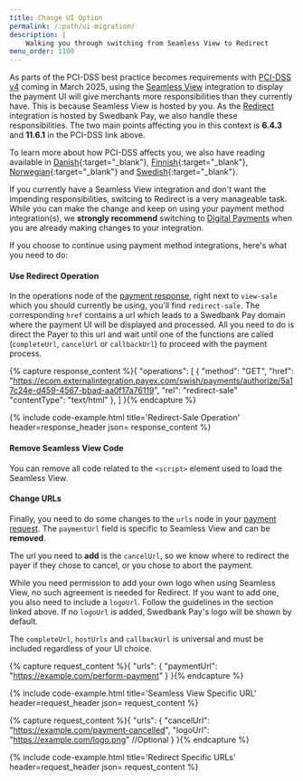 ```yaml
---
title: Change UI Option
permalink: /:path/ui-migration/
description: |
    Walking you through switching from Seamless View to Redirect
menu_order: 1100
---
```


As parts of the PCI-DSS best practice becomes requirements with
[PCI-DSS v4][pci] coming in March 2025, using the [Seamless View][seamless-view]
integration to display the payment UI will give merchants more responsibilities
than they currently have. This is because Seamless View is hosted by you. As the
[Redirect][redirect] integration is hosted by Swedbank Pay, we also handle these
responsibilities. The two main points affecting you in this context is **6.4.3**
and **11.6.1** in the PCI-DSS link above.

To learn more about how PCI-DSS affects you, we also have reading available
in [Danish][da]{:target="_blank"}, [Finnish][fi]{:target="_blank"},
[Norwegian][no]{:target="_blank"} and [Swedish][se]{:target="_blank"}.

If you currently have a Seamless View integration and don't want the impending
responsibilities, switcing to Redirect is a very manageable task. While you can
make the change and keep on using your payment method integration(s), we
**strongly recommend** switching to [Digital Payments][dp] when you are already
making changes to your integration.

If you choose to continue using payment method integrations, here's what you
need to do:

#### Use Redirect Operation

In the operations node of the [payment response][post-response], right next to
`view-sale` which you should currently be using, you'll find `redirect-sale`.
The corresponding `href` contains a url which leads to a Swedbank Pay domain
where the payment UI will be displayed and processed. All you need to do is
direct the Payer to this url and wait until one of the functions are called
(`completeUrl`, `cancelUrl` or `callbackUrl`) to proceed with the payment
process.

{% capture response_content %}{
    "operations": [
        {
          "method": "GET",
          "href": "https://ecom.externalintegration.payex.com/swish/payments/authorize/5a17c24e-d459-4567-bbad-aa0f17a76119",
          "rel": "redirect-sale"
          "contentType": "text/html"
        },
    ]
}{% endcapture %}

 {% include code-example.html
    title='Redirect-Sale Operation'
    header=response_header
    json= response_content
    %}

#### Remove Seamless View Code

You can remove all code related to the `<script>` element used to load the
Seamless View.

#### Change URLs

Finally, you need to do some changes to the `urls` node in your
[payment request][post-request]. The `paymentUrl` field is specific to Seamless
View and can be **removed**.

The url you need to **add** is the `cancelUrl`, so we know where to redirect the
payer if they chose to cancel, or you chose to abort the payment.

While you need permission to add your own logo when using Seamless View, no such
agreement is needed for Redirect. If you want to add one, you also need to
include a `logoUrl`. Follow the guidelines in the section linked above. If no
`logoUrl` is added, Swedbank Pay's logo will be shown by default.

The `completeUrl`, `hostUrls` and `callbackUrl` is universal and must be
included regardless of your UI choice.

{% capture request_content %}{
        "urls": {
            "paymentUrl": "https://example.com/perform-payment"
        }
}{% endcapture %}

{% include code-example.html
    title='Seamless View Specific URL'
    header=request_header
    json= request_content
    %}

{% capture request_content %}{
        "urls": {
            "cancelUrl": "https://example.com/payment-cancelled",
            "logoUrl": "https://example.com/logo.png" //Optional
        }
}{% endcapture %}

{% include code-example.html
    title='Redirect Specific URLs'
    header=request_header
    json= request_content
    %}

[dp]: /checkout-v3/
[pci]: https://www.swedbankpay.se/globalassets/global-documents/risk-and-security/pci-dss-v4-0-saq-a-r2.pdf
[post-response]: /old-implementations/payment-instruments-v1/swish/redirect#redirect-response
[post-request]: /old-implementations/payment-instruments-v1/swish/redirect#redirect-request
[seamless-view]: /old-implementations/payment-instruments-v1/swish/seamless-view
[redirect]: /old-implementations/payment-instruments-v1/swish/redirect
[da]: https://www.swedbankpay.dk/risiko-og-sikkerhed/pci-sadan-bliver-du-pavirketswe
[fi]: https://www.swedbankpay.fi/riskit-ja-turvallisuus/nain-pci-vaikuttaa-sinuun
[no]: https://www.swedbankpay.no/risiko-og-sikkerhet/pci-slik-pavirkes-dus
[se]: https://www.swedbankpay.se/risk-och-sakerhet/pci-sa-paverkas-du
